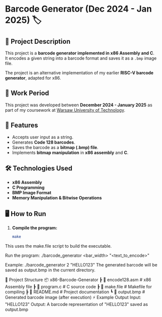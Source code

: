 # Barcode Generator (Dec 2024 - Jan 2025) 🏷️



## 📌 Project Description

This project is a **barcode generator implemented in x86 Assembly and C**. It encodes a given string into a barcode format and saves it as a `.bmp` image file. 

The project is an alternative implementation of my earlier **RISC-V barcode generator**, adapted for x86.

## 📅 Work Period

This project was developed between **December 2024 - January 2025** as part of my coursework at [Warsaw University of Technology](https://www.pw.edu.pl/).

## 🚀 Features

- Accepts user input as a string.
- Generates **Code 128 barcodes**.
- Saves the barcode as a **bitmap (.bmp) file**.
- Implements **bitmap manipulation** in **x86 assembly** and **C**.

## 🛠 Technologies Used

- **x86 Assembly**
- **C Programming**
- **BMP Image Format**
- **Memory Manipulation & Bitwise Operations**

## 🖥️ How to Run

1. **Compile the program:**
   ```sh
   make
This uses the make.file script to build the executable.

Run the program:
./barcode_generator <bar_width> "<text_to_encode>"

Example:
./barcode_generator 2 "HELLO123"
The generated barcode will be saved as output.bmp in the current directory.

📂 Project Structure
📦 x86-Barcode-Generator
 ┣ 📜 encode128.asm     # x86 Assembly file
 ┣ 📜 program.c         # C source code
 ┣ 📜 make.file         # Makefile for compiling
 ┣ 📜 README.md         # Project documentation
 ┗ 📜 output.bmp        # Generated barcode image (after execution)
⚡ Example Output
Input: "HELLO123"
Output: A barcode representation of "HELLO123" saved as output.bmp
